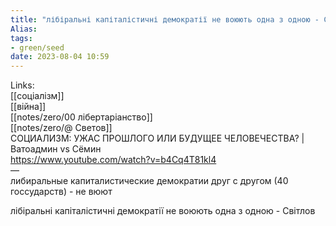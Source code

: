 ```yaml
---
title: "лібіральні капіталістичні демократії не воюють одна з одною - Светов"
Alias: 
tags:
- green/seed
date: 2023-08-04 10:59
---
```

Links:  
[[соціалізм]]  
[[війна]]  
[[notes/zero/00 лібертаріанство]]  
[[notes/zero/@ Светов]]  
СОЦИАЛИЗМ: УЖАС ПРОШЛОГО ИЛИ БУДУЩЕЕ ЧЕЛОВЕЧЕСТВА? | Ватоадмин vs Сёмин  
https://www.youtube.com/watch?v=b4Cq4T81kl4  
—  
либиральные капиталистические демократии друг с другом (40 госсударств) - не вюют


лібіральні капіталістичні демократії не воюють одна з одною - Світлов